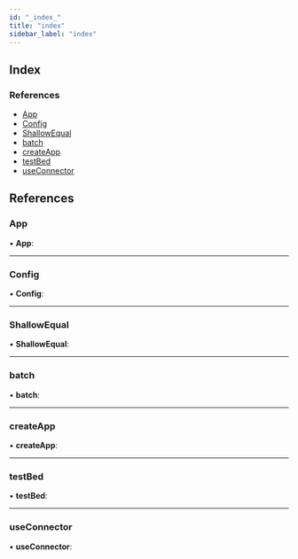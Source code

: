 ```yaml
---
id: "_index_"
title: "index"
sidebar_label: "index"
---
```


## Index

### References

* [App](_index_.md#app)
* [Config](_index_.md#config)
* [ShallowEqual](_index_.md#shallowequal)
* [batch](_index_.md#batch)
* [createApp](_index_.md#createapp)
* [testBed](_index_.md#testbed)
* [useConnector](_index_.md#useconnector)

## References

###  App

• **App**:

___

###  Config

• **Config**:

___

###  ShallowEqual

• **ShallowEqual**:

___

###  batch

• **batch**:

___

###  createApp

• **createApp**:

___

###  testBed

• **testBed**:

___

###  useConnector

• **useConnector**:
